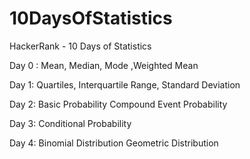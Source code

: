 # 10DaysOfStatistics

HackerRank - 10 Days of Statistics

Day 0 : Mean, Median, Mode 
        ,Weighted Mean
        
Day 1:  Quartiles, 
        Interquartile Range, 
        Standard Deviation

Day 2:  Basic Probability
        Compound Event Probability

Day 3:  Conditional Probability

Day 4:  Binomial Distribution
        Geometric Distribution
